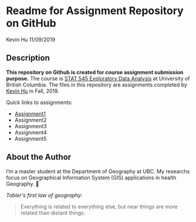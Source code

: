 Readme for Assignment Repository on GitHub
================
Kevin Hu
11/09/2019

## Description

**This repository on Github is created for course assignment submission
purpose.** The course is [STAT 545 Exploratory Data
Analysis](https://stat545.stat.ubc.ca/#about) at University of British
Columbia. The files in this repository are assignments completed by
[Kevin Hu](https://github.com/KevinHzq) in Fall, 2019.

Quick links to assignments:
* [Assignment1](https://github.com/STAT545-UBC-hw-2019-20/stat545-hw-KevinHzq/tree/master/Assignment1)
* Assignment2
* Assignment3
* Assignment4
* Assignment5

## About the Author

I’m a master student at the Department of Geography at UBC. My researchs
focus on Geographical Information System (GIS) applications in health
Geography. :rocket:

*Tobler's first law of geography:*
>Everything is related to everything else, 
>but near things are more related than distant things.
